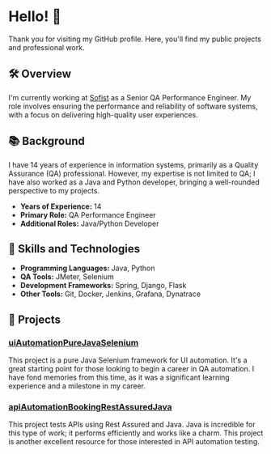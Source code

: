 # Hello! 👋

Thank you for visiting my GitHub profile. Here, you'll find my public projects and professional work.

## 🛠️ Overview

I'm currently working at [Sofist](https://sofist.com.br) as a Senior QA Performance Engineer. My role involves ensuring the performance and reliability of software systems, with a focus on delivering high-quality user experiences.

## 📚 Background

I have 14 years of experience in information systems, primarily as a Quality Assurance (QA) professional. However, my expertise is not limited to QA; I have also worked as a Java and Python developer, bringing a well-rounded perspective to my projects.

- **Years of Experience:** 14
- **Primary Role:** QA Performance Engineer
- **Additional Roles:** Java/Python Developer

## 🚀 Skills and Technologies

- **Programming Languages:** Java, Python
- **QA Tools:** JMeter, Selenium
- **Development Frameworks:** Spring, Django, Flask
- **Other Tools:** Git, Docker, Jenkins, Grafana, Dynatrace

## 🌟 Projects

### [uiAutomationPureJavaSelenium](https://github.com/ramondepieri/uiAutomationPureJavaSelenium)
This project is a pure Java Selenium framework for UI automation. It's a great starting point for those looking to begin a career in QA automation. I have fond memories from this time, as it was a significant learning experience and a milestone in my career.

### [apiAutomationBookingRestAssuredJava](https://github.com/ramondepieri/apiAutomationBookingRestAssuredJava)
This project tests APIs using Rest Assured and Java. Java is incredible for this type of work; it performs efficiently and works like a charm. This project is another excellent resource for those interested in API automation testing.
